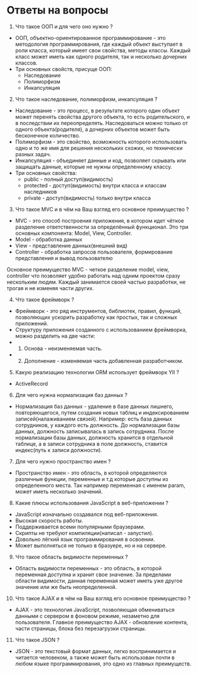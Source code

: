# Ответы на вопросы
1) Что такое ООП и для чего оно нужно ? 
 * ООП, объектно-ориентированное программирование - это методология программирования, где каждый объект выступает в роли класса, который имеет свои свойства, методы классы. Каждый класс может иметь как одного родителя, так и несколько дочерних классов.
  * Три основных свойств, присуще ООП:
    * Наследование
    * Полиморфизм
    * Инкапсуляция

2) Что такое наследование, полиморфизм, инкапсуляция ?
 * Наследование - это процесс, в результате которого один объект может перенять свойства другого объекта, то есть родительского, и в последствии их переопределять. Наследоваться можно только от одного объекта(родителя), а дочерних объектов может быть бесконечное количество.
 * Полиморфизм - это свойство, возможность которого использовать одно и то же имя для решения нескольких схожих, но технически разных задач.
 * Инкапсуляция - объединяет данные и код, позволяет скрывать или защищать данные, которые не нужны определенному классу. 
  * Три основных свойства: 
    * public - полный доступ(видимость)
    * protected - доступ(видимость) внутри класса и классам наследников
    * private - доступ(видимость) только внутри класса

3) Что такое MVC и в чём на Ваш взгляд его основное преимущество ?
 * MVC - это способ построения приложения, в котором идет чёткое разделение ответственности за определённый функционал. Это три основных компонента: Model, View, Controller. 
  * Model - обработка данных
  * View - представление данных(внешний вид)
  * Controller - обработка запросов пользователя, формирование представления и вывод пользователю
 
 Основное преимущество MVC - четкое разделение model, view, controller что позволяет удобно работать над одним проектом сразу нескольким людям. Каждый занимается своей частью разработки, не трогая и не изменяя части других. 

4) Что такое фреймворк ?
 * Фреймворк - это ряд инструментов, библиотек, правил, функций, позволяющих ускорить разработку как простых, так и сложных приложений. 
 * Структуру приложения созданного с использованием фреймворка, можно разделить на две части: 
  * 1. Основа - неизменяемая часть. 
  * 2. Дополнение - изменяемая часть добавленная разработчиком.

5) Какую реализацию технологии ORM использует фреймворк YII ?
 * ActiveRecord

6) Для чего нужна нормализация баз данных ? 
 * Нормализация баз данных - удаление в базе данных лишнего, повторяющегося, путем создания новых таблиц и индексированием записей(налаживанием связей). Например: есть база данных сотрудников, у каждого есть должность. До нормализации базы данных, должность записывалась в запись сотрудника. После нормализации базы данных, должность хранится в отдельной таблице, а в записи сотрудника в поле должность, ставится индекс(путь к записи должности).

7) Для чего нужно пространство имен ? 
 * Пространство имен - это область, в которой определяются различные функции, переменные и т.д которые доступны из определенного места. Так например переменная с именем param, может иметь несколько значений.

8) Какие плюсы использования JavaScript в веб-приложении ?
 * JavaScript изначально создавался под веб-приложения. 
 * Высокая скорость работы.
 * Поддерживается всеми популярными браузерами.
 * Скрипты не требуют компиляции(написал - запустил).
 * Довольно лёгкий язык программирования в освоении.
 * Может выполняться не только в бразуере, но и на сервере.

9) Что такое область видимости переменных ? 
 * Область видимости переменных - это область, в которой переменная доступна и хранит свое значение. За пределами области видимости, данная переменная может иметь уже другое значение или же быть неопределенной.

10) Что такое AJAX и в чём на Ваш взгляд его основное преимущество ? 
 * AJAX - это технология JavaScript, позволяющая обмениваться данными с сервером в фоновом режиме, незаметно для пользователя. Главное преимущество AJAX - обновление контента, части страницы, блока без перезагрузки страницы.

11) Что такое JSON ? 
 * JSON - это текстовый формат данных, легко воспринимается и читается человеком, а также может быть использован почти в любом языке программирования, это одно из главных преимуществ.

